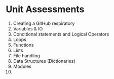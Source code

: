 # Unit Assessments
1. Creating a GitHub respiratory
2. Variables & IO
3. Conditional statements and Logical Operators
4. Loops
5. Functions
6. Lists
7. File handling 
8. Data Structures (Dictionaries)
9. Modules
10.
